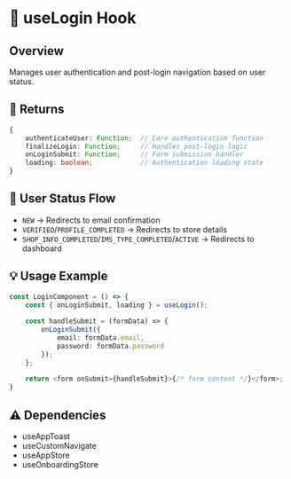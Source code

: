 # 🔐 useLogin Hook

## Overview
Manages user authentication and post-login navigation based on user status.

## 🔄 Returns
```typescript
{
    authenticateUser: Function;  // Core authentication function
    finalizeLogin: Function;     // Handles post-login logic
    onLoginSubmit: Function;     // Form submission handler
    loading: boolean;            // Authentication loading state
}
```

## 🚦 User Status Flow
- `NEW` → Redirects to email confirmation
- `VERIFIED`/`PROFILE_COMPLETED` → Redirects to store details
- `SHOP_INFO_COMPLETED`/`IMS_TYPE_COMPLETED`/`ACTIVE` → Redirects to dashboard

## 💡 Usage Example
```typescript
const LoginComponent = () => {
    const { onLoginSubmit, loading } = useLogin();
    
    const handleSubmit = (formData) => {
        onLoginSubmit({
            email: formData.email,
            password: formData.password
        });
    };
    
    return <form onSubmit={handleSubmit}>{/* form content */}</form>;
}
```

## ⚠️ Dependencies
- useAppToast
- useCustomNavigate
- useAppStore
- useOnboardingStore
